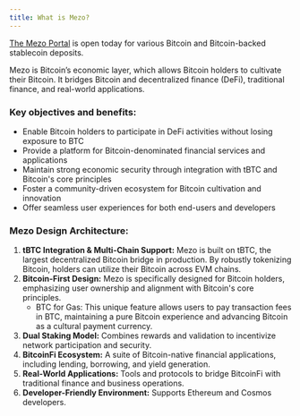 ```yaml
---
title: What is Mezo?
---
```


[The Mezo Portal](https://mezo.org/hodl) is open today for various Bitcoin and Bitcoin-backed stablecoin deposits.

Mezo is Bitcoin’s economic layer, which allows Bitcoin holders to cultivate their Bitcoin. It bridges Bitcoin and decentralized finance (DeFi), traditional finance, and real-world applications.

### Key objectives and benefits:

* Enable Bitcoin holders to participate in DeFi activities without losing exposure to BTC
* Provide a platform for Bitcoin-denominated financial services and applications
* Maintain strong economic security through integration with tBTC and Bitcoin's core principles
* Foster a community-driven ecosystem for Bitcoin cultivation and innovation
* Offer seamless user experiences for both end-users and developers

### Mezo Design Architecture:

1. **tBTC Integration & Multi-Chain Support:** Mezo is built on tBTC, the largest decentralized Bitcoin bridge in production. By robustly tokenizing Bitcoin, holders can utilize their Bitcoin across EVM chains.
2. **Bitcoin-First Design:** Mezo is specifically designed for Bitcoin holders, emphasizing user ownership and alignment with Bitcoin's core principles.
   * BTC for Gas: This unique feature allows users to pay transaction fees in BTC, maintaining a pure Bitcoin experience and advancing Bitcoin as a cultural payment currency.
3. **Dual Staking Model:** Combines rewards and validation to incentivize network participation and security.
4. **BitcoinFi Ecosystem:** A suite of Bitcoin-native financial applications, including lending, borrowing, and yield generation.
5. **Real-World Applications:** Tools and protocols to bridge BitcoinFi with traditional finance and business operations.
6. **Developer-Friendly Environment:** Supports Ethereum and Cosmos developers.
